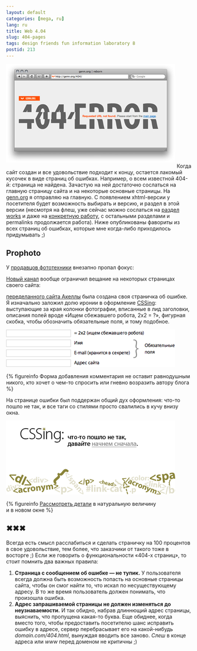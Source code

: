 ```yaml
---
layout: default
categories: [mega, ru]
lang: ru
title: Web 4.04
slug: 404-pages
tags: design friends fun information laboratory 8 
postid: 213
---
```

<img src='/o_O/404-pages/gennorg404.jpg' alt='genn.org | reborn 404 page' style="padding-bottom: 15px;"  width="460" height="268"/>
Когда сайт создан и все удовольствие подходит к концу, остается лакомый кусочек в виде страниц об ошибках. Например, о всем известной 404-й: страница не найдена. Зачастую на ней достаточно сослаться на главную страницу сайта и на некоторые основные страницы. На <a href="http://genn.org/">genn.org</a> я отправляю на главную. С появлением xhtml-версии у посетителя будет возможность выбирать и версию, и раздел в этой версии (несмотря на флеш, уже сейчас можно сослаться на <a href="http://genn.org/works/">раздел works</a> и даже на <a href="http://genn.org/works/tatu/">конкретную работу</a>, с остальными разделами и permalinks продолжается работа). Ниже опубликованы фавориты из всех страниц об ошибках, которые мне когда-либо приходилось придумывать ;)
<!--more-->


## Prophoto

У <a href="http://prophoto.ua/">продавцов фототехники</a> внезапно пропал фокус:

<a href="http://novy.tv">Новый канал</a> вообще ограничил вещание на некоторых страницах своего сайта:

<a href="/mega/ru/cssing/">переделанного сайта Акеллы</a> была создана своя страничка об ошибке. Я изначально заложил долю иронии в оформление <a href="http://cssing.org.ua/">CSSing</a>: выступающие за края колонки фотографии,  вписанные в лид заголовки, описания полей вроде «Ищем сбежавшего робота, 2х2 = ?»,  фигурная скобка, чтобы обозначить обязательные поля, и тому подобное.

<img src='/o_O/404-pages/cssingform.png' alt='cssing.org.ua add comment form'  width="460" height="101"/>


{% figureinfo Форма добавления комментария не оставит равнодушным никого, кто хочет о чем-то спросить или гневно возразить автору блога %}



На странице ошибки был поддержан общий дух оформления: что-то пошло не так, и все таги со стилями просто свалились в кучу внизу окна.

<a href='/o_O/404-pages/cssing404.png' title='cssing.org.ua 404' target="_blank"><img src='/o_O/404-pages/cssing404l.png' alt='cssing.org.ua 404'  width="460" height="200"/></a>


{% figureinfo <a class="external" target="_blank" href='/o_O/404-pages/cssing404.png'>Рассмотреть детали</a> в натуральную величину и&nbsp;в&nbsp;новом&nbsp;окне %}





## ✖✖✖

Всегда есть смысл расслабиться и сделать страничку на 100 процентов в свое удовольствие, тем более, что заказчики от такого тоже в восторге ;) Если же говорить о функциональности «404-х страниц», то стоит помнить два важных правила:
<ol class="postlist">
<li><span><b>Страница с сообщением об ошибке — не тупик.</b> У пользователя всегда должна быть возможность попасть на основные страницы сайта, чтобы он смог найти то, что искал по несуществующему адресу. В то же время пользователь должен понимать, что произошла ошибка.</span></li><li><span><b>Адрес запрашиваемой страницы не должен изменяться до неузнаваемости.</b> И так обидно, набрав длиннющий адрес страницы, выяснить, что пропущена какая-то буква. Еще обиднее, когда вместо того, чтобы предоставить посетителю шанс исправить ошибку в адресе, сервер перебрасывает его на какой-нибудь <i>domain.com/404.html</i>, вынуждая вводить все заново. <i>Слеш</i> в конце адреса или <i>www</i> перед доменом не критичны ;)</span></li></ol>